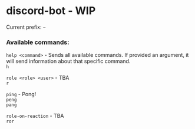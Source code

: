 # discord-bot - WIP

Current prefix: `~`  
### Available commands:

`help <command>` - Sends all available commands. If provided an argument, it will send information about that specific command.  
`h`

`role <role> <user>` - TBA   
`r`  

`ping` - Pong!  
`peng`  
`pang`  

`role-on-reaction` - TBA  
`ror` 
